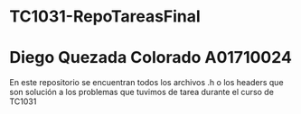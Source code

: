 # TC1031-RepoTareasFinal
# Diego Quezada Colorado A01710024

En este repositorio se encuentran todos los archivos .h o los headers que son solución a los problemas que tuvimos de tarea durante el curso de TC1031
